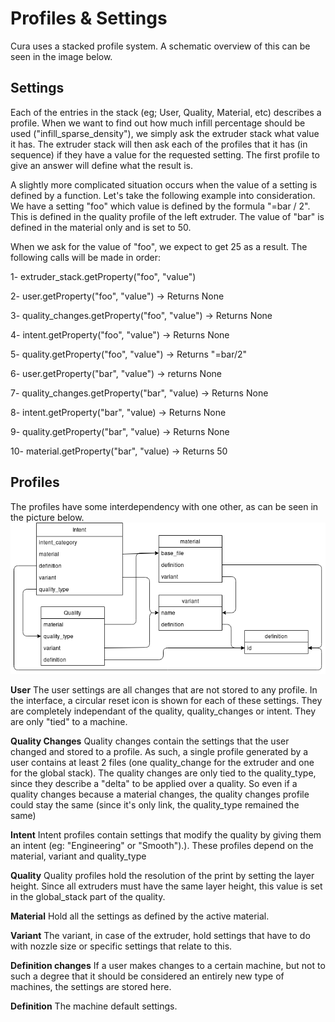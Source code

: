 Profiles & Settings
====

Cura uses a stacked profile system. A schematic overview of this can be seen in the image below. 

Settings
---
Each of the entries in the stack (eg; User, Quality, Material, etc) describes a profile. When we want to find out how much infill percentage should be used ("infill_sparse_density"), we simply ask the extruder stack what value it has. The extruder stack will then ask each of the profiles that it has (in sequence) if they have a value for the requested setting. The first profile to give an answer will define what the result is.

A slightly more complicated situation occurs when the value of a setting is defined by a function. Let's take the following example into consideration. We have a setting "foo" which value is defined by the formula "=bar / 2". This is defined in the quality profile of the left extruder. The value of "bar" is defined in the material only and is set to 50.

When we ask for the value of "foo", we expect to get 25 as a result. The following calls will be made in order:

1- extruder_stack.getProperty("foo", "value")

2- user.getProperty("foo", "value") -> Returns None

3- quality_changes.getProperty("foo", "value") -> Returns None

4- intent.getProperty("foo", "value") -> Returns None

5- quality.getProperty("foo", "value") -> Returns "=bar/2"

6- user.getProperty("bar", "value") -> returns None

7- quality_changes.getProperty("bar", "value) -> Returns None

8- intent.getProperty("bar", "value) -> Returns None

9- quality.getProperty("bar", "value) -> Returns None

10- material.getProperty("bar", "value) -> Returns 50


Profiles
---
The profiles have some interdependency with one other, as can be seen in the picture below.
![Profile Structure](Profile_Structure.png)

**User**
The user settings are all changes that are not stored to any profile. In the interface, a circular reset icon is shown for each of these settings. They are completely independant of the quality, quality_changes or intent. They are only "tied" to a machine.

**Quality Changes**
Quality changes contain the settings that the user changed and stored to a profile. As such, a single profile generated by a user contains at least 2 files (one quality_change for the extruder and one for the global stack). The quality changes are only tied to the quality_type, since they describe a "delta" to be applied over a quality. So even if a quality changes because a material changes, the quality changes profile could stay the same (since it's only link, the quality_type remained the same)

**Intent**
Intent profiles contain settings that modify the quality by giving them an intent (eg: "Engineering" or "Smooth").). These profiles depend on the material, variant and quality_type

**Quality**
Quality profiles hold the resolution of the print by setting the layer height. Since all extruders must have the same layer height, this value is set in the global_stack part of the quality.

**Material**
Hold all the settings as defined by the active material.

**Variant**
The variant, in case of the extruder, hold settings that have to do with nozzle size or specific settings that relate to this.

**Definition changes**
If a user makes changes to a certain machine, but not to such a degree that it should be considered an entirely new type of machines, the settings are stored here.

**Definition**
The machine default settings.

